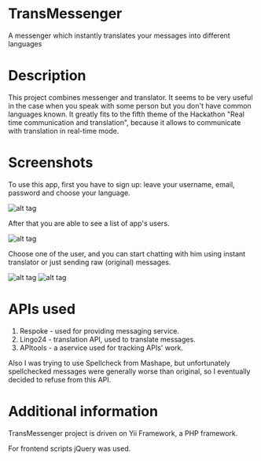 TransMessenger
==============

A messenger which instantly translates your messages into different languages

Description
===========
This project combines messenger and translator. It seems to be very useful in the case when you speak with some person but you don't have common languages known. It greatly fits to the fifth theme of the Hackathon "Real time communication and translation", because it allows to communicate with translation in real-time mode.

Screenshots
===========
To use this app, first you have to sign up: leave your username, email, password and choose your language.

![alt tag](https://)

After that you are able to see a list of app's users.

![alt tag](https://)

Choose one of the user, and you can start chatting with him using instant translator or just sending raw (original) messages.

![alt tag](https://)
![alt tag](https://)

APIs used
=========
1. Respoke - used for providing messaging service.
2. Lingo24 - translation API, used to translate messages.
3. APItools - a aservice used for tracking APIs' work.

Also I was trying to use Spellcheck from Mashape, but unfortunately spellchecked messages were generally worse than original, so I eventually decided to refuse from this API.

Additional information
======================
TransMessenger project is driven on Yii Framework, a PHP framework. 

For frontend scripts jQuery was used.
